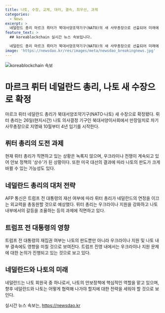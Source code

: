 ```yaml
---
title: 나토, 수장, 교체, 대러, 결속, 최우선, 과제
categories:
  - News
excerpt: >
  네덜란드 총리 마르크 뤼터가 북대서양조약기구(NATO)의 새 사무총장으로 선출되어 미래에 대한 관심이 높아지고 있다. 그는 우크라이나 전쟁, 미국 대선 결과 등으로 어려움을 겪을 것으로 예상되지만, 이전 나토 사무총장의 성과를 이어받아 나토의 내부 갈등을 해소하고 군사원조 등의 과제에 임해야 할 것으로 보인다. 그밖에도 미국과의 관계, 러시아와의 관련에서 국제 정세 변화에 대한 우려가 나타나고 있다.
feature_text: >
  ## koreablockchain 실시간 뉴스 속보입니다.

  네덜란드 총리 마르크 뤼터가 북대서양조약기구(NATO)의 새 사무총장으로 선출되어 미래에 대한 관심이 높아지고 있다. 그는 우크라이나 전쟁, 미국 대선 결과 등으로 어려움을 겪을 것으로 예상되지만, 이전 나토 사무총장의 성과를 이어받아 나토의 내부 갈등을 해소하고 군사원조 등의 과제에 임해야 할 것으로 보인다. 그밖에도 미국과의 관계, 러시아와의 관련에서 국제 정세 변화에 대한 우려가 나타나고 있다.
image: 'https://newsdao.kr/res/images/meta/newsdao_breakingnews.jpg'
---
```


<p><img src="https://newsdao.kr/res/images/meta/newsdao_breakingnews.jpg" alt="koreablockchain 속보" /></p>

<h1>마르크 뤼터 네덜란드 총리, 나토 새 수장으로 확정</h1>

<p data-ke-size="size16">마르크 뤼터 네덜란드 총리가 북대서양조약기구(NATO·나토) 새 수장으로 확정됐다. 뤼터 총리는 26일(현지시간) 나토 의사결정 기구인 북대서양이사회에서 만장일치로 차기 사무총장으로 지명돼 10월부터 4년 임기를 시작한다.</p>

<h2 data-ke-size="size26">뤼터 총리의 도전 과제</h2>

<p data-ke-size="size16">현재 뤼터 총리가 직면하고 있는 상황은 녹록지 않으며, 우크라이나 전쟁이 계속되고 있어 안보 정책의 '상수'가 된 상황이다. 또한 미국 대선의 결과에 따라 나토의 판도가 크게 바뀔 수 있는 가능성도 있다.</p>

<h2 data-ke-size="size26">네덜란드 총리의 대처 전략</h2>

<p data-ke-size="size16">AFP 통신은 트럼프 전 대통령의 재선 여부에 따라 뤼터 총리가 네덜란드의 연정을 이끄는 외교력을 총동원할 것으로 예상했다. 뤼터 총리는 우크라이나 지원을 강화하고 나토 내부에서의 갈등을 조율하는 등의 과제에 직면하고 있다.</p>

<h2 data-ke-size="size26">트럼프 전 대통령의 영향</h2>

<p data-ke-size="size16">트럼프 전 대통령의 재집권 여부는 나토의 판도뿐만 아니라 우크라이나 지원 및 나토 내부 결속에도 영향을 미칠 것으로 보여진다. 트럼프 진영 내에서는 우크라이나 지원 문제에 대한 논의가 진행되고 있는 것으로 보고 있다.</p>

<h2 data-ke-size="size26">네덜란드와 나토의 미래</h2>

<p data-ke-size="size16">네덜란드는 나토 회원국 중 하나로서, 나토의 안보정책에 핵심적인 역할을 맡고 있으며, 향후 네덜란드와 나토는 어떻게 협력해 나가야 할지에 대한 전략을 세워야 할 것으로 보인다.</p>
실시간 뉴스 속보는, <a href="https://newsdao.kr" rel="dofollow">https://newsdao.kr</a>



